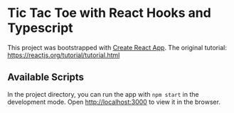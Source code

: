 # Tic Tac Toe with React Hooks and Typescript

This project was bootstrapped with [Create React App](https://github.com/facebook/create-react-app).
The original tutorial: https://reactjs.org/tutorial/tutorial.html

## Available Scripts

In the project directory, you can run the app with `npm start` in the development mode.
Open [http://localhost:3000](http://localhost:3000) to view it in the browser.
